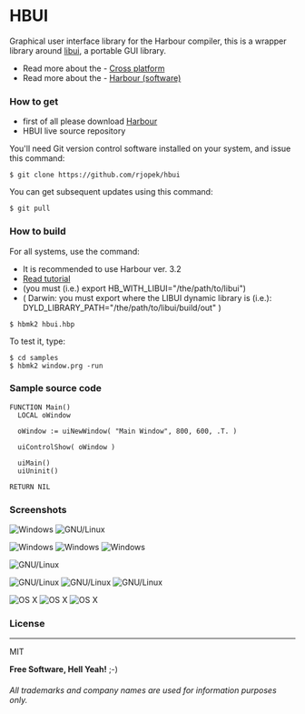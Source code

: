 # **HBUI**

Graphical user interface library for the Harbour compiler, this is a wrapper library around [libui](https://github.com/andlabs/libui), a portable GUI library.

- Read more about the - [Cross platform](https://en.wikipedia.org/wiki/Cross-platform)
- Read more about the - [Harbour (software)](https://en.wikipedia.org/wiki/Harbour_(software))

### How to get
- first of all please download [Harbour](https://github.com/harbour/core)
- HBUI live source repository

You'll need Git version control software installed on your system, and issue this command:
```
$ git clone https://github.com/rjopek/hbui
```
You can get subsequent updates using this command:

```
$ git pull
```

### How to build
For all systems, use the command:
- It is recommended to use Harbour ver. 3.2 
- [Read tutorial](https://github.com/rjopek/HBUI/blob/master/docs/tutorial/README.md)
- (you must (i.e.) export HB_WITH_LIBUI="/the/path/to/libui")
-   ( Darwin: you must export where the LIBUI dynamic library is (i.e.): DYLD_LIBRARY_PATH="/the/path/to/libui/build/out" )  

```
$ hbmk2 hbui.hbp
```
To test it, type:
```
$ cd samples
$ hbmk2 window.prg -run
```

### Sample source code
```harbour
FUNCTION Main()
  LOCAL oWindow

  oWindow := uiNewWindow( "Main Window", 800, 600, .T. )

  uiControlShow( oWindow )

  uiMain()
  uiUninit()

RETURN NIL
```

### Screenshots
![Windows](samples/window_window_samples_02.png "Windows 10 desktop")
![GNU/Linux](samples/window_ubuntu_samples_02.png "With family Linux Ubuntu desktop, based on GNOME")

![Windows](samples/window_window_01.png "Windows 10 desktop")
![Windows](samples/window_window_02.png "Windows 10 desktop")
![Windows](samples/window_window_03.png "Windows 10 desktop")

![GNU/Linux](samples/window_elementary.png "With family Linux Elementary desktop Pantheon, based on GNOME")

![GNU/Linux](samples/window_ubuntu_01.png "With family Linux Ubuntu desktop, based on GNOME")
![GNU/Linux](samples/window_ubuntu_02.png "With family Linux Ubuntu desktop, based on GNOME")
![GNU/Linux](samples/window_ubuntu_03.png "With family Linux Ubuntu desktop, based on GNOME")

![OS X](samples/window_darwin_01.png "Desktop Aqua in OS X  1/3")
![OS X](samples/window_darwin_02.png "Desktop Aqua in OS X  2/3")
![OS X](samples/window_darwin_03.png "Desktop Aqua in OS X  3/3")

### License
---
MIT

**Free Software, Hell Yeah!** ;-)

###### All trademarks and company names are used for information purposes only.
